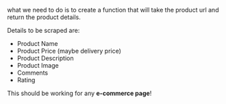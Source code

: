 
what we need to do is to create a function that will take the product url and return the product details.

Details to be scraped are:
- Product Name
- Product Price (maybe delivery price)
- Product Description
- Product Image
- Comments
- Rating

This should be working for any **e-commerce page**!

